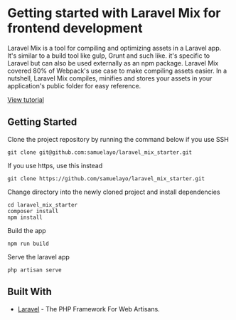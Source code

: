 # Getting started with Laravel Mix for frontend development

Laravel Mix is a tool for compiling and optimizing assets in a Laravel app. It's similar to a build tool like gulp, Grunt and such like. it's specific to Laravel but can also be used externally as an npm package. Laravel Mix covered 80% of Webpack's use case to make compiling assets easier. In a nutshell, Laravel Mix compiles, minifies and stores your assets in your application's public folder for easy reference.

[View tutorial](https://pusher.com/tutorials/getting-started-laravel-mix-frontend)

## Getting Started


Clone the project repository by running the command below if you use SSH

```
git clone git@github.com:samuelayo/laravel_mix_starter.git
```

If you use https, use this instead

```
git clone https://github.com/samuelayo/laravel_mix_starter.git
```

Change directory into the newly cloned project and install dependencies

```
cd laravel_mix_starter
composer install
npm install
```

Build the app

```
npm run build
```

Serve the laravel app

```
php artisan serve
```


## Built With

* [Laravel](https://laravel.com/) - The PHP Framework For Web Artisans.

